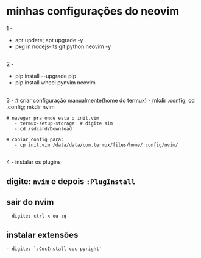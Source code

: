 # minhas configurações do neovim

1 -
   - apt update; apt upgrade -y
   - pkg in nodejs-lts git python neovim -y

##

2 -
   - pip install --upgrade pip
   - pip install wheel pynvim  neovim

##

3 -
    # criar configuração manualmente(home do termux)
        -  mkdir .config; cd .config; mkdir nvim

    # navegar pra onde esta o init.vim
       - termux-setup-storage  # digite sim
       - cd /sdcard/Download

    # copiar config para:
       - cp init.vim /data/data/com.termux/files/home/.config/nvim/

##

4 - instalar os plugins
  ## digite: `nvim` e depois `:PlugInstall`
 
  ## sair do nvim
    - digite: ctrl x ou :q

  ## instalar extensões
    - digite: `:CocInstall coc-pyright`
